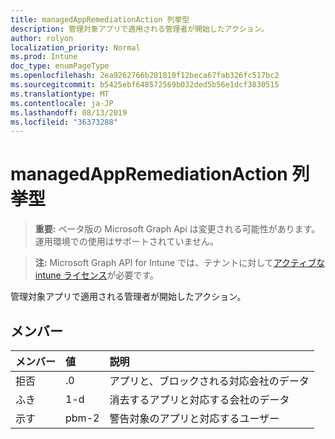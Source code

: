 ```yaml
---
title: managedAppRemediationAction 列挙型
description: 管理対象アプリで適用される管理者が開始したアクション。
author: rolyon
localization_priority: Normal
ms.prod: Intune
doc_type: enumPageType
ms.openlocfilehash: 2ea9262766b281810f12beca67fab326fc517bc2
ms.sourcegitcommit: b5425ebf648572569b032ded5b56e1dcf3830515
ms.translationtype: MT
ms.contentlocale: ja-JP
ms.lasthandoff: 08/13/2019
ms.locfileid: "36373288"
---
```

# <a name="managedappremediationaction-enum-type"></a>managedAppRemediationAction 列挙型

> **重要:** ベータ版の Microsoft Graph Api は変更される可能性があります。運用環境での使用はサポートされていません。

> **注:** Microsoft Graph API for Intune では、テナントに対して[アクティブな intune ライセンス](https://go.microsoft.com/fwlink/?linkid=839381)が必要です。

管理対象アプリで適用される管理者が開始したアクション。

## <a name="members"></a>メンバー
|メンバー|値|説明|
|:---|:---|:---|
|拒否|.0|アプリと、ブロックされる対応会社のデータ|
|ふき|1-d|消去するアプリと対応する会社のデータ|
|示す|pbm-2|警告対象のアプリと対応するユーザー|



